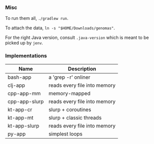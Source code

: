 ### Misc

To run them all, `./gradlew run`.

To attach the data, `ln -s "$HOME/Downloads/genomas"`.

For the right Java version, consult `.java-version` which is meant to be picked up by `jenv`.

### Implementations

| Name          | Description                  |
|---------------|------------------------------|
| bash-app      | a 'grep -r' onliner          |
| clj-app       | reads every file into memory |
| cpp-app-mm    | memory-mapped                |
| cpp-app-slurp | reads every file into memory |
| kt-app-cr     | slurp + coroutines           |
| kt-app-mt     | slurp + classic threads      |
| kt-app-slurp  | reads every file into memory |
| py-app        | simplest loops               |